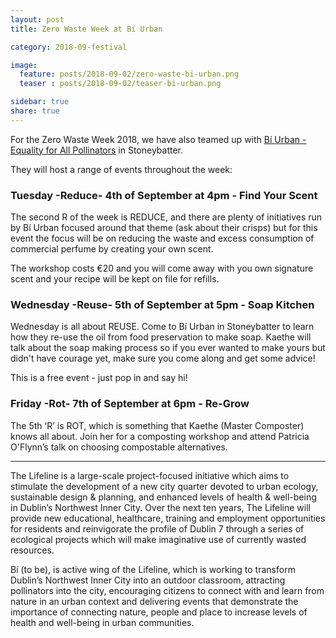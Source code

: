 ```yaml
---
layout: post
title: Zero Waste Week at Bí Urban

category: 2018-09-festival

image:
  feature: posts/2018-09-02/zero-waste-bi-urban.png
  teaser : posts/2018-09-02/teaser-bi-urban.png

sidebar: true
share: true
---
```

For the Zero Waste Week 2018, we have also teamed up with [Bí Urban - Equality for All Pollinators](https://www.facebook.com/Lifeline.Soap/) in Stoneybatter. 

They will host a range of events throughout the week:

### Tuesday -Reduce- 4th of September  at 4pm - Find Your Scent
The second R of the week is REDUCE, and there are plenty of initiatives run by Bí Urban focused around that theme (ask about their crisps) but for this event the focus will be on reducing the waste and excess consumption of commercial perfume by creating your own scent.

The workshop costs €20 and you will come away with you own signature scent and your recipe will be kept on file for refills.

### Wednesday -Reuse- 5th of September  at 5pm - Soap Kitchen
Wednesday is all about REUSE. Come to Bí Urban in Stoneybatter to learn how they re-use the oil from food preservation to make soap. Kaethe will talk about the soap making process so if you ever wanted to make yours but didn't have courage yet, make sure you come along and get some advice! 

This is a free event - just pop in and say hi!

### Friday -Rot- 7th of September at 6pm - Re-Grow 
The 5th ‘R’ is ROT, which is something that Kaethe (Master Composter) knows all about. Join her for a composting workshop and attend Patricia O'Flynn’s talk on choosing compostable alternatives.

***

The Lifeline is a large-scale project-focused initiative which aims to stimulate the development of a new city quarter devoted to urban ecology, sustainable design & planning, and enhanced levels of health & well-being in Dublin’s Northwest Inner City. Over the next ten years, The Lifeline will provide new educational, healthcare, training and employment opportunities for residents and reinvigorate the profile of Dublin 7 through a series of ecological projects which will make imaginative use of currently wasted resources.

Bí (to be), is active wing of the Lifeline, which is working to transform Dublin’s Northwest Inner City into an outdoor classroom, attracting pollinators into the city, encouraging citizens to connect with and learn from nature in an urban context and delivering events that demonstrate the importance of connecting nature, people and place to increase levels of health and well-being in urban communities.





